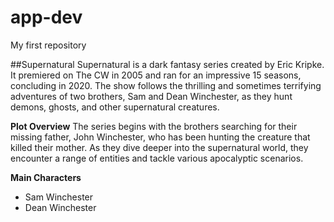 # app-dev
My first repository 

##Supernatural
Supernatural is a dark fantasy series created by Eric Kripke. It premiered on The CW in 2005 and ran for an impressive 15 seasons, concluding in 2020. The show follows the thrilling and sometimes terrifying adventures of two brothers, Sam and Dean Winchester, as they hunt demons, ghosts, and other supernatural creatures.

**Plot Overview**
The series begins with the brothers searching for their missing father, John Winchester, who has been hunting the creature that killed their mother. As they dive deeper into the supernatural world, they encounter a range of entities and tackle various apocalyptic scenarios.

**Main Characters**
- Sam Winchester
- Dean Winchester

